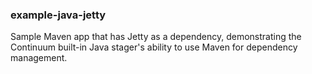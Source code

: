 ### example-java-jetty

Sample Maven app that has Jetty as a dependency, demonstrating the Continuum built-in Java stager's ability to use Maven for dependency management.
